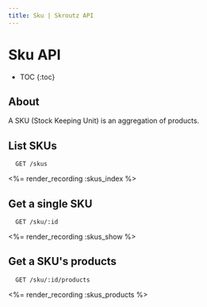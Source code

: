 ```yaml
---
title: Sku | Skroutz API
---
```


# Sku API

* TOC
{:toc}

## About

A SKU (Stock Keeping Unit) is an aggregation of products.

## List SKUs

      GET /skus

<%= render_recording :skus_index %>

## Get a single SKU

      GET /sku/:id

<%= render_recording :skus_show %>

## Get a SKU's products

      GET /sku/:id/products

<%= render_recording :skus_products %>
